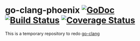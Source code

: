 # go-clang-phoenix [![GoDoc](https://godoc.org/github.com/zimmski/go-clang-phoenix?status.png)](https://godoc.org/github.com/zimmski/go-clang-phoenix) [![Build Status](https://travis-ci.org/zimmski/go-clang-phoenix.svg?branch=master)](https://travis-ci.org/zimmski/go-clang-phoenix) [![Coverage Status](https://coveralls.io/repos/zimmski/go-clang-phoenix/badge.png?branch=master)](https://coveralls.io/r/zimmski/go-clang-phoenix?branch=master)

This is a temporary repository to redo [go-clang](https://github.com/sbinet/go-clang)
